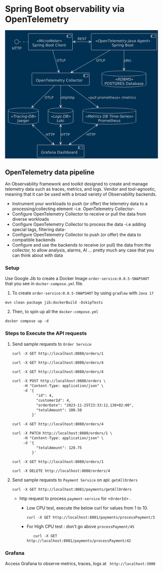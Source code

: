 # Spring Boot observability via OpenTelemetry

![img.png](img.png)


## OpenTelemetry data pipeline

An Observability framework and toolkit designed to create and manage telemetry data such as traces, metrics, and logs.
Vendor and tool-agnostic, meaning that it can be used with a broad variety of Observability backends.

* Instrument your workloads to push (or offer) the telemetry data to a processing/collecting element -i.e. OpenTelemetry Collector-
* Configure OpenTelemetry Collector to receive or pull the data from diverse workloads
* Configure OpenTelemetry Collector to process the data -i.e adding special tags, filtering data-
* Configure OpenTelemetry Collector to push (or offer) the data to compatible backends
* Configure and use the backends to receive (or pull) the data from the collector, to allow analysis, alarms, AI ... pretty much any case that you can think about with data

### Setup 

Use Google Jib to create a Docker Image `order-service:0.0.5-SNAPSHOT` that you see in `docker-compose.yml` file.


1. To create `order-service:0.0.5-SNAPSHOT` by using `gradlew` with `Java 17`
```shell
mvn clean package jib:dockerBuild -DskipTests
```

2. Then, to spin up all the `docker-compose.yml`
```shell
docker compose up -d
```
### Steps to Execute the API requests

1. Send sample requests to `Order Service`
    
    ```shell 
    curl -X GET http://localhost:8080/orders/1
    ```
    ```shell 
    curl -X GET http://localhost:8080/orders/4
    ```
    ```shell 
    curl -X GET http://localhost:8080/orders/4
    ```
    ```shell 
    curl -X POST http://localhost:8080/orders \
         -H "Content-Type: application/json" \
         -d '{
               "id": 4,
               "customerId": 4,
               "orderDate": "2023-11-25T23:33:12.130+02:00",
               "totalAmount": 100.50
             }'
    ```
    ```shell 
    curl -X GET http://localhost:8080/orders/4
    ```
    ```shell 
    curl -X PATCH http://localhost:8080/orders/1 \
         -H "Content-Type: application/json" \
         -d '{
               "totalAmount": 120.75
             }'
    ```
    ```shell 
    curl -X GET http://localhost:8080/orders/1
    ```
    ```shell 
    curl -X DELETE http://localhost:8080/orders/4
    ```
2. Send sample requests to `Payment Service` on api: `getAllOrders`

    ```shell 
    curl -X GET http://localhost:8081/payments/getAllOrders
    ```
    
    * http request to process `payment-service` for <`OrderId`> . 
       
         * Low CPU test, execute the below curl for values from 1 to 10.
           ```shell
           curl -X GET http://localhost:8081/payments/processPayment/3
            ```
         * For High CPU test : don't go above `processPayment/45`
           ```shell
              curl -X GET http://localhost:8081/payments/processPayment/42
            ```

### Grafana

Access Grafana to observe metrics, traces, logs at ```  http://localhost:3000 ```
